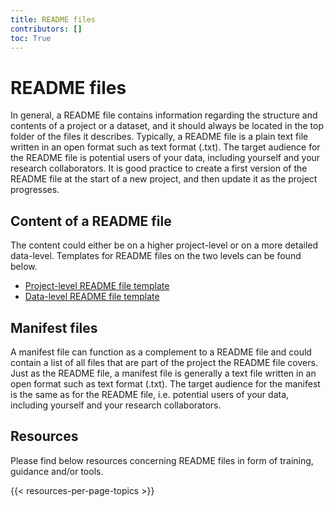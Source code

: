 ```yaml
---
title: README files
contributors: []
toc: True
---
```


# README files
In general, a README file contains information regarding the structure and contents of a project or a dataset, and it should always be located in the top folder of the files it describes. Typically, a README file is a plain text file written in an open format such as text format (.txt). The target audience for the README file is potential users of your data, including yourself and your research collaborators. It is good practice to create a first version of the README file at the start of a new project, and then update it as the project progresses.


## Content of a README file
The content could either be on a higher project-level or on a more detailed data-level. Templates for README files on the two levels can be found below.

<div>
  <ul class=list-link>
    <li><a href="/files/template-project-level-README.txt">Project-level README file template</a></li>
    <li><a href="/files/template-data-level-README.txt">Data-level README file template</a></li>
  </ul>
</div>

## Manifest files
A manifest file can function as a complement to a README file and could contain a list of all files that are part of the project the README file covers. Just as the README file, a manifest file is generally a text file written in an open format such as text format (.txt). The target audience for the manifest is the same as for the README file, i.e. potential users of your data, including yourself and your research collaborators.

## Resources
Please find below resources concerning README files in form of training, guidance and/or tools.

{{< resources-per-page-topics >}}
